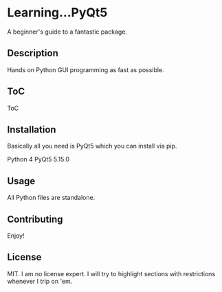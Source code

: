 # Learning...PyQt5
A beginner's guide to a fantastic package.

## Description
Hands on Python GUI programming as fast as possible.

## ToC
ToC

## Installation
Basically all you need is PyQt5 which you can install via pip.

Python 4
PyQt5 5.15.0

## Usage
All Python files are standalone.

## Contributing
Enjoy!

## License
MIT. I am no license expert. I will try to highlight sections with restrictions whenever 
I trip on 'em.